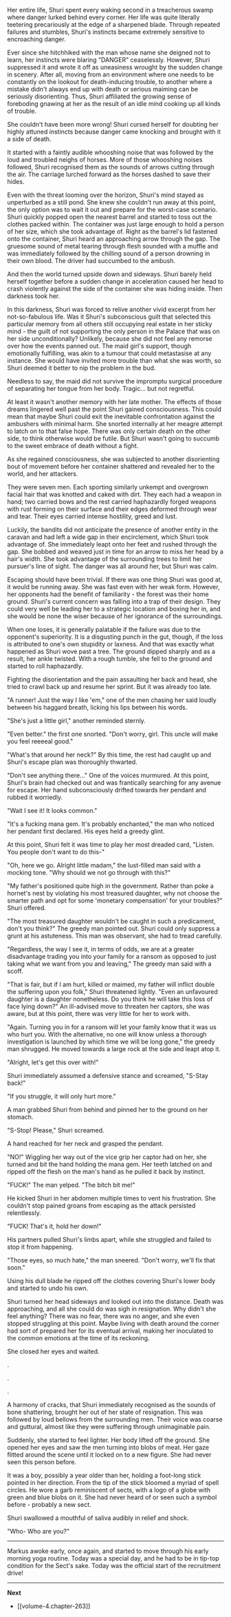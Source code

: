 
Her entire life, Shuri spent every waking second in a treacherous swamp where danger lurked behind every corner. Her life was quite literally teetering precariously at the edge of a sharpened blade. Through repeated failures and stumbles, Shuri's instincts became extremely sensitive to encroaching danger.

Ever since she hitchhiked with the man whose name she deigned not to learn, her instincts were blaring "DANGER" ceaselessly. However, Shuri suppressed it and wrote it off as uneasiness wrought by the sudden change in scenery. After all, moving from an environment where one needs to be constantly on the lookout for death-inducing trouble, to another where a mistake didn't always end up with death or serious maiming can be seriously disorienting. Thus, Shuri affiliated the growing sense of foreboding gnawing at her as the result of an idle mind cooking up all kinds of trouble.

She couldn't have been more wrong! Shuri cursed herself for doubting her highly attuned instincts because danger came knocking and brought with it a side of death.

It started with a faintly audible whooshing noise that was followed by the loud and troubled neighs of horses. More of those whooshing noises followed, Shuri recognised them as the sounds of arrows cutting through the air. The carriage lurched forward as the horses dashed to save their hides.

Even with the threat looming over the horizon, Shuri's mind stayed as unperturbed as a still pond. She knew she couldn't run away at this point, the only option was to wait it out and prepare for the worst-case scenario. Shuri quickly popped open the nearest barrel and started to toss out the clothes packed within. The container was just large enough to hold a person of her size, which she took advantage of. Right as the barrel's lid fastened onto the container, Shuri heard an approaching arrow through the gap. The gruesome sound of metal tearing through flesh sounded with a muffle and was immediately followed by the chilling sound of a person drowning in their own blood. The driver had succumbed to the ambush.

And then the world turned upside down and sideways. Shuri barely held herself together before a sudden change in acceleration caused her head to crash violently against the side of the container she was hiding inside. Then darkness took her.

In this darkness, Shuri was forced to relive another vivid excerpt from her not-so-fabulous life. Was it Shuri's subconscious guilt that selected this particular memory from all others still occupying real estate in her sticky mind - the guilt of not supporting the only person in the Palace that was on her side unconditionally? Unlikely, because she did not feel any remorse over how the events panned out. The maid girl's support, though emotionally fulfilling, was akin to a tumour that could metastasise at any instance. She would have invited more trouble than what she was worth, so Shuri deemed it better to nip the problem in the bud.

Needless to say, the maid did not survive the impromptu surgical procedure of separating her tongue from her body. Tragic... but not regretful.

At least it wasn't another memory with her late mother. The effects of those dreams lingered well past the point Shuri gained consciousness. This could mean that maybe Shuri could exit the inevitable confrontation against the ambushers with minimal harm. She snorted internally at her meagre attempt to latch on to that false hope. There was only certain death on the other side, to think otherwise would be futile. But Shuri wasn't going to succumb to the sweet embrace of death without a fight.

As she regained consciousness, she was subjected to another disorienting bout of movement before her container shattered and revealed her to the world, and her attackers.

They were seven men. Each sporting similarly unkempt and overgrown facial hair that was knotted and caked with dirt. They each had a weapon in hand; two carried bows and the rest carried haphazardly forged weapons with rust forming on their surface and their edges deformed through wear and tear. Their eyes carried intense hostility, greed and lust.

Luckily, the bandits did not anticipate the presence of another entity in the caravan and had left a wide gap in their encirclement, which Shuri took advantage of. She immediately leapt onto her feet and rushed through the gap. She bobbed and weaved just in time for an arrow to miss her head by a hair's width. She took advantage of the surrounding trees to limit her pursuer's line of sight. The danger was all around her, but Shuri was calm.

Escaping should have been trivial. If there was one thing Shuri was good at, it would be running away. She was fast even with her weak form. However, her opponents had the benefit of familiarity - the forest was their home ground. Shuri's current concern was falling into a trap of their design. They could very well be leading her to a strategic location and boxing her in, and she would be none the wiser because of her ignorance of the surroundings.

When one loses, it is generally palatable if the failure was due to the opponent's superiority. It is a disgusting punch in the gut, though, if the loss is attributed to one's own stupidity or laxness. And that was exactly what happened as Shuri wove past a tree. The ground dipped sharply and as a result, her ankle twisted. With a rough tumble, she fell to the ground and started to roll haphazardly.

Fighting the disorientation and the pain assaulting her back and head, she tried to crawl back up and resume her sprint. But it was already too late.

"A runner! Just the way I like 'em," one of the men chasing her said loudly between his haggard breath, licking his lips between his words.

"She's just a little girl," another reminded sternly.

"Even better." the first one snorted. "Don't worry, girl. This uncle will make you feel reeeeal good."

"What's that around her neck?" By this time, the rest had caught up and Shuri's escape plan was thoroughly thwarted.

"Don't see anything there..." One of the voices murmured. At this point, Shuri's brain had checked out and was frantically searching for any avenue for escape. Her hand subconsciously drifted towards her pendant and rubbed it worriedly.

"Wait I see it! It looks common."

"It's a fucking mana gem. It's probably enchanted," the man who noticed her pendant first declared. His eyes held a greedy glint.

At this point, Shuri felt it was time to play her most dreaded card, "Listen. You people don't want to do this-"

"Oh, here we go. Alright little madam," the lust-filled man said with a mocking tone. "Why should we not go through with this?"

"My father's positioned quite high in the government. Rather than poke a hornet's nest by violating his most treasured daughter, why not choose the smarter path and opt for some 'monetary compensation' for your troubles?" Shuri offered.

"The most treasured daughter wouldn't be caught in such a predicament, don't you think?" The greedy man pointed out. Shuri could only suppress a grunt at his astuteness. This man was observant, she had to tread carefully.

"Regardless, the way I see it, in terms of odds, we are at a greater disadvantage trading you into your family for a ransom as opposed to just taking what we want from you and leaving," The greedy man said with a scoff.

"That is fair, but if I am hurt, killed or maimed, my father will inflict double the suffering upon you folk," Shuri threatened lightly. "Even an unfavoured daughter is a daughter nonetheless. Do you think he will take this loss of face lying down?" An ill-advised move to threaten her captors, she was aware, but at this point, there was very little for her to work with.

"Again. Turning you in for a ransom will let your family know that it was us who hurt you. With the alternative, no one will know unless a thorough investigation is launched by which time we will be long gone," the greedy man shrugged. He moved towards a large rock at the side and leapt atop it.

"Alright, let's get this over with!"

Shuri immediately assumed a defensive stance and screamed, "S-Stay back!"

"If you struggle, it will only hurt more."

A man grabbed Shuri from behind and pinned her to the ground on her stomach.

"S-Stop! Please," Shuri screamed.

A hand reached for her neck and grasped the pendant.

"NO!" Wiggling her way out of the vice grip her captor had on her, she turned and bit the hand holding the mana gem. Her teeth latched on and ripped off the flesh on the man's hand as he pulled it back by instinct.

"FUCK!" The man yelped. "The bitch bit me!"

He kicked Shuri in her abdomen multiple times to vent his frustration. She couldn't stop pained groans from escaping as the attack persisted relentlessly.

"FUCK! That's it, hold her down!"

His partners pulled Shuri's limbs apart, while she struggled and failed to stop it from happening.

"Those eyes, so much hate," the man sneered. "Don't worry, we'll fix that soon."

Using his dull blade he ripped off the clothes covering Shuri's lower body and started to undo his own.

Shuri turned her head sideways and looked out into the distance. Death was approaching, and all she could do was sigh in resignation. Why didn't she feel anything? There was no fear, there was no anger, and she even stopped struggling at this point. Maybe living with death around the corner had sort of prepared her for its eventual arrival, making her inoculated to the common emotions at the time of its reckoning.

She closed her eyes and waited.

.

.

.

A harmony of cracks, that Shuri immediately recognised as the sounds of bone shattering, brought her out of her state of resignation. This was followed by loud bellows from the surrounding men. Their voice was coarse and guttural, almost like they were suffering through unimaginable pain.

Suddenly, she started to feel lighter. Her body lifted off the ground. She opened her eyes and saw the men turning into blobs of meat. Her gaze flitted around the scene until it locked on to a new figure. She had never seen this person before.

It was a boy, possibly a year older than her, holding a foot-long stick pointed in her direction. From the tip of the stick bloomed a myriad of spell circles. He wore a garb reminiscent of sects, with a logo of a globe with green and blue blobs on it. She had never heard of or seen such a symbol before - probably a new sect.

Shuri swallowed a mouthful of saliva audibly in relief and shock.

"Who- Who are you?"

____

Markus awoke early, once again, and started to move through his early morning yoga routine. Today was a special day, and he had to be in tip-top condition for the Sect's sake. Today was the official start of the recruitment drive!

____

**Next**
* [[volume-4.chapter-263]]